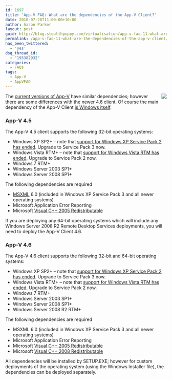 ```yaml
---
id: 1697
title: 'App-V FAQ: What are the dependencies of the App-V Client?'
date: 2010-07-28T11:00:00+10:00
author: Aaron Parker
layout: post
guid: http://blog.stealthpuppy.com/virtualisation/app-v-faq-11-what-are-the-dependencies-of-the-app-v-client
permalink: /app-v-faq-11-what-are-the-dependencies-of-the-app-v-client/
has_been_twittered:
  - 'yes'
dsq_thread_id:
  - "195382932"
categories:
  - FAQs
tags:
  - App-V
  - AppVFAQ
---
```

<img style="margin: 0px 0px 5px 10px; display: inline" align="right" src="https://stealthpuppy.com/media/2010/06/AppVFAQLogo.png" />

The [current versions of App-V]({{site.baseurl}}/virtualisation/app-v-faq-5-what-are-the-current-versions-of-app-v) have similar dependencies; however there are some differences with the newer 4.6 client. Of course the main dependency of the App-V Client [is Windows itself]({{site.baseurl}}/virtualisation/app-v-faq-10-does-app-v-allow-me-to-run-applications-on-linux-or-mac-os).

### App-V 4.5

The App-V 4.5 client supports the following 32-bit operating systems:

  * Windows XP SP2+ – note that [support for Windows XP Service Pack 2 has ended](http://windows.microsoft.com/en-us/windows/help/end-support-windows-xp-sp2-windows-vista-without-service-packs?os=other). Upgrade to Service Pack 3 now.
  * Windows Vista RTM+ – note that [support for Windows Vista RTM has ended](http://windows.microsoft.com/en-us/windows/help/end-support-windows-xp-sp2-windows-vista-without-service-packs?os=other). Upgrade to Service Pack 2 now.
  * Windows 7 RTM+
  * Windows Server 2003 SP1+
  * Windows Server 2008 SP1+

The following dependencies are required

  * [MSXML](http://en.wikipedia.org/wiki/MSXML) 6.0 (included in Windows XP Service Pack 3 and all newer operating systems)
  * Microsoft Application Error Reporting
  * Microsoft [Visual C++ 2005 Redistributable](http://www.microsoft.com/downloads/details.aspx?displaylang=en&FamilyID=766a6af7-ec73-40ff-b072-9112bab119c2)

If you are deploying any 64-bit operating systems which will include any Windows Server 2008 R2 Remote Desktop Services deployments, you will need to deploy the App-V Client 4.6.

### App-V 4.6

The App-V 4.6 client supports the following 32-bit and 64-bit operating systems:

  * Windows XP SP2+ – note that [support for Windows XP Service Pack 2 has ended](http://windows.microsoft.com/en-us/windows/help/end-support-windows-xp-sp2-windows-vista-without-service-packs?os=other). Upgrade to Service Pack 3 now.
  * Windows Vista RTM+ – note that [support for Windows Vista RTM has ended](http://windows.microsoft.com/en-us/windows/help/end-support-windows-xp-sp2-windows-vista-without-service-packs?os=other). Upgrade to Service Pack 2 now.
  * Windows 7 RTM+
  * Windows Server 2003 SP1+
  * Windows Server 2008 SP1+
  * Windows Server 2008 R2 RTM+

The following dependencies are required

  * MSXML 6.0 (included in Windows XP Service Pack 3 and all newer operating systems)
  * Microsoft Application Error Reporting
  * Microsoft [Visual C++ 2005 Redistributable](http://www.microsoft.com/downloads/details.aspx?displaylang=en&FamilyID=766a6af7-ec73-40ff-b072-9112bab119c2)
  * Microsoft [Visual C++ 2008 Redistributable](http://www.microsoft.com/downloads/details.aspx?displaylang=en&FamilyID=2051a0c1-c9b5-4b0a-a8f5-770a549fd78c)

All dependencies will be installed by SETUP.EXE; however for custom deployments of the operating system (using the Windows Installer file), the dependencies can be deployed separately.
